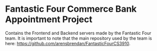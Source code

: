 # Fantastic Four Commerce Bank Appointment Project 
Contains the Frontend and Backend servers made by the Fantastic Four team.
It is important to note that the main repository used by the team is here: https://github.com/arensbrendan/FantasticFourCS3910.
